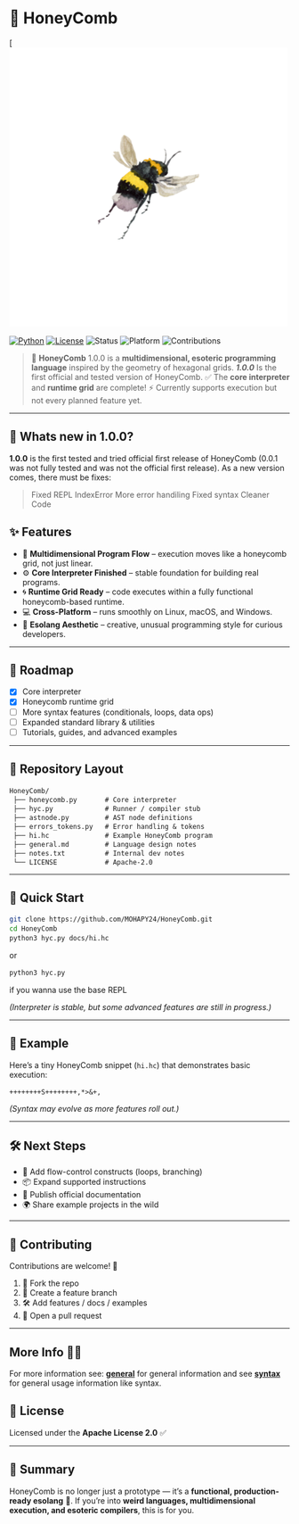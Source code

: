 # 🐝 HoneyComb

[![Logo](assets/HC(1).png)

[![Python](https://img.shields.io/badge/python-3.13.7-yellow.svg)](https://www.python.org/downloads/release/python-3137/)
[![License](https://img.shields.io/\:license-Apache%202-blue.svg)](LICENSE)
![Status](https://img.shields.io/badge/status-Production--Ready-success.svg)
![Platform](https://img.shields.io/badge/platform-cross--platform-lightgrey.svg)
![Contributions](https://img.shields.io/badge/contributions-welcome-brightgreen.svg)

> 🧪 **HoneyComb** 1.0.0 is a **multidimensional, esoteric programming language** inspired by the geometry of hexagonal grids.
> ***1.0.0*** Is the first official and tested version of HoneyComb.
> ✅ The **core interpreter** and **runtime grid** are complete!
> ⚡ Currently supports execution but not every planned feature yet.

---

## 📖 Whats new in 1.0.0? 
**1.0.0** is the first tested and tried official first release of HoneyComb (0.0.1 was not fully tested and was not the official first release). As a new version comes, there must be fixes:

> Fixed REPL IndexError
> More error handiling
> Fixed syntax
> Cleaner Code


## ✨ Features

* 🐝 **Multidimensional Program Flow** – execution moves like a honeycomb grid, not just linear.
* ⚙️ **Core Interpreter Finished** – stable foundation for building real programs.
* 🌀 **Runtime Grid Ready** – code executes within a fully functional honeycomb-based runtime.
* 💻 **Cross-Platform** – runs smoothly on Linux, macOS, and Windows.
* 🎨 **Esolang Aesthetic** – creative, unusual programming style for curious developers.

---

## 📌 Roadmap

* [x] Core interpreter
* [x] Honeycomb runtime grid
* [ ] More syntax features (conditionals, loops, data ops)
* [ ] Expanded standard library & utilities
* [ ] Tutorials, guides, and advanced examples

---

## 📂 Repository Layout

```
HoneyComb/
 ├── honeycomb.py       # Core interpreter
 ├── hyc.py             # Runner / compiler stub
 ├── astnode.py         # AST node definitions
 ├── errors_tokens.py   # Error handling & tokens
 ├── hi.hc              # Example HoneyComb program
 ├── general.md         # Language design notes
 ├── notes.txt          # Internal dev notes
 └── LICENSE            # Apache-2.0
```

---

## 🚀 Quick Start

```bash
git clone https://github.com/MOHAPY24/HoneyComb.git
cd HoneyComb
python3 hyc.py docs/hi.hc
```

or

```bash
python3 hyc.py
```

if you wanna use the base REPL

*(Interpreter is stable, but some advanced features are still in progress.)*

---

## 🐝 Example

Here’s a tiny HoneyComb snippet (`hi.hc`) that demonstrates basic execution:

```hc
++++++++S++++++++,*>&+,
```

*(Syntax may evolve as more features roll out.)*

---

## 🛠️ Next Steps

* 🐜 Add flow-control constructs (loops, branching)
* 📦 Expand supported instructions
* 📝 Publish official documentation
* 🌍 Share example projects in the wild

---

## 🤝 Contributing

Contributions are welcome! 👐

1. 🍴 Fork the repo
2. 🌱 Create a feature branch
3. 🛠️ Add features / docs / examples
4. 🔄 Open a pull request

---

## More Info 🐝📔

For more information see: **[general](docs/general.md)** for general information and see **[syntax](docs/syntax.md)** for general usage information like syntax.

## 📜 License

Licensed under the **Apache License 2.0** ✅

---

## 🌟 Summary

HoneyComb is no longer just a prototype — it’s a **functional, production-ready esolang** 🐝.
If you’re into **weird languages, multidimensional execution, and esoteric compilers**, this is for you.
